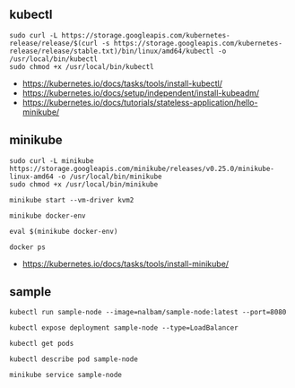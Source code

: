 ## kubectl
```
sudo curl -L https://storage.googleapis.com/kubernetes-release/release/$(curl -s https://storage.googleapis.com/kubernetes-release/release/stable.txt)/bin/linux/amd64/kubectl -o /usr/local/bin/kubectl
sudo chmod +x /usr/local/bin/kubectl
```
 * https://kubernetes.io/docs/tasks/tools/install-kubectl/
 * https://kubernetes.io/docs/setup/independent/install-kubeadm/
 * https://kubernetes.io/docs/tutorials/stateless-application/hello-minikube/

## minikube
```
sudo curl -L minikube https://storage.googleapis.com/minikube/releases/v0.25.0/minikube-linux-amd64 -o /usr/local/bin/minikube
sudo chmod +x /usr/local/bin/minikube

minikube start --vm-driver kvm2

minikube docker-env

eval $(minikube docker-env)

docker ps
```
 * https://kubernetes.io/docs/tasks/tools/install-minikube/

## sample
```
kubectl run sample-node --image=nalbam/sample-node:latest --port=8080

kubectl expose deployment sample-node --type=LoadBalancer

kubectl get pods

kubectl describe pod sample-node

minikube service sample-node
```
